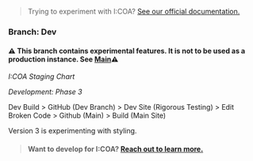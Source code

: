 > Trying to experiment with I:COA? [See our official documentation.](https://github.com/Indiana-Crossroads-Of-America/indiana-crossroads-of-america/wiki)

### Branch: Dev

#### ⚠️ This branch contains experimental features. It is not to be used as a production instance. See [Main](https://github.com/Indiana-Crossroads-Of-America/website/tree/main)⚠️


*I:COA Staging Chart*

*Development: Phase 3*

Dev Build > GitHub (Dev Branch) > Dev Site (Rigorous Testing) > Edit Broken Code > Github (Main) > Build (Main Site)

Version 3 is experimenting with styling.


>#### Want to develop for I:COA? [Reach out to learn more.](mailto:join@indianacoa.com)
